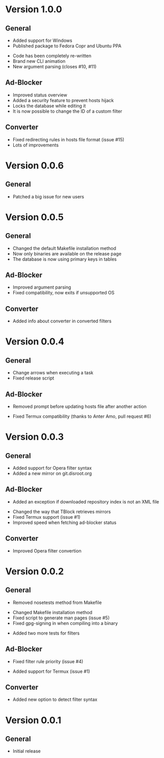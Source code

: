 
# Version 1.0.0

## General
+ Added support for Windows
+ Published package to Fedora Copr and Ubuntu PPA
* Code has been completely re-written
* Brand new CLI animation
* New argument parsing (closes #10, #11)

## Ad-Blocker
+ Improved status overview
+ Added a security feature to prevent hosts hijack
+ Locks the database while editing it
+ It is now possible to change the ID of a custom filter

## Converter
* Fixed redirecting rules in hosts file format (issue #15)
* Lots of improvements


# Version 0.0.6

## General
* Patched a big issue for new users


# Version 0.0.5

## General
* Changed the default Makefile installation method
* Now only binaries are available on the release page
* The database is now using primary keys in tables

## Ad-Blocker
* Improved argument parsing
* Fixed compatibility, now exits if unsupported OS

## Converter
+ Added info about converter in converted filters


# Version 0.0.4

## General
* Change arrows when executing a task
* Fixed release script

## Ad-Blocker
- Removed prompt before updating hosts file after another action
* Fixed Termux compatibility (thanks to Anter Amo, pull request #6)


# Version 0.0.3

## General
+ Added support for Opera filter syntax
+ Added a new mirror on git.disroot.org

## Ad-Blocker
+ Added an exception if downloaded repository index is not an XML file
* Changed the way that TBlock retrieves mirrors
* Fixed Termux support (issue #1)
* Improved speed when fetching ad-blocker status

## Converter
* Improved Opera filter convertion


# Version 0.0.2

## General
- Removed nosetests method from Makefile
* Changed Makefile installation method
* Fixed script to generate man pages (issue #5)
* Fixed gpg-signing in when compiling into a binary
+ Added two more tests for filters

## Ad-Blocker
* Fixed filter rule priority (issue #4)
+ Added support for Termux (issue #1)

## Converter
+ Added new option to detect filter syntax


# Version 0.0.1

## General
* Initial release

